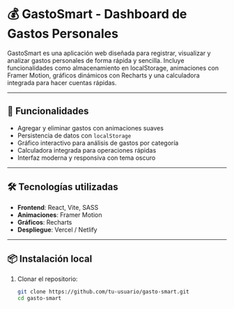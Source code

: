 # 💰 GastoSmart - Dashboard de Gastos Personales

GastoSmart es una aplicación web diseñada para registrar, visualizar y analizar gastos personales de forma rápida y sencilla. Incluye funcionalidades como almacenamiento en localStorage, animaciones con Framer Motion, gráficos dinámicos con Recharts y una calculadora integrada para hacer cuentas rápidas.

---

## 🚀 Funcionalidades

- Agregar y eliminar gastos con animaciones suaves
- Persistencia de datos con `localStorage`
- Gráfico interactivo para análisis de gastos por categoría
- Calculadora integrada para operaciones rápidas
- Interfaz moderna y responsiva con tema oscuro

---

## 🛠️ Tecnologías utilizadas

- **Frontend**: React, Vite, SASS
- **Animaciones**: Framer Motion
- **Gráficos**: Recharts
- **Despliegue**: Vercel / Netlify

---

## 📦 Instalación local

1. Clonar el repositorio:
   ```bash
   git clone https://github.com/tu-usuario/gasto-smart.git
   cd gasto-smart
